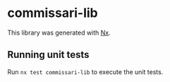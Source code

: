 # commissari-lib

This library was generated with [Nx](https://nx.dev).

## Running unit tests

Run `nx test commissari-lib` to execute the unit tests.
